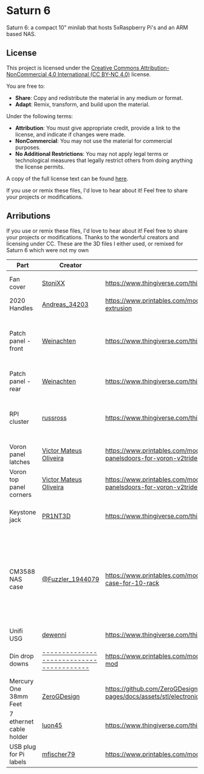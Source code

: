 # Saturn 6 
Saturn 6: a compact 10” minilab that hosts 5xRaspberry Pi's and an ARM based NAS.


## License

This project is licensed under the [Creative Commons Attribution-NonCommercial 4.0 International (CC BY-NC 4.0)](https://creativecommons.org/licenses/by-nc/4.0/) license.

You are free to:  
- **Share**: Copy and redistribute the material in any medium or format.  
- **Adapt**: Remix, transform, and build upon the material.  

Under the following terms:  
- **Attribution**: You must give appropriate credit, provide a link to the license, and indicate if changes were made.  
- **NonCommercial**: You may not use the material for commercial purposes.  
- **No Additional Restrictions**: You may not apply legal terms or technological measures that legally restrict others from doing anything the license permits.  

A copy of the full license text can be found [here](https://creativecommons.org/licenses/by-nc/4.0/legalcode).

If you use or remix these files, I'd love to hear about it! Feel free to share your projects or modifications.



## Arributions
If you use or remix these files, I'd love to hear about it! Feel free to share your projects or modifications.
Thanks to the wonderful creators and licensing under CC. These are the 3D files I either used, or remixed for Saturn 6 which were not my own                                                                                                 

| Part                    | Creator                                                                             | Link                                                                                                                 | Modifications                                                                                                                              |
| ----------------------- | ----------------------------------------------------------------------------------- | -------------------------------------------------------------------------------------------------------------------- | ------------------------------------------------------------------------------------------------------------------------------------------ |
| Fan cover               | [StoniXX](https://www.thingiverse.com/StoniXX)                                      | https://www.thingiverse.com/thing:5488632                                                                            | Removed bottom bracket                                                                                                                     |
| 2020 Handles            | [Andreas_34203](https://www.printables.com/@Andreas_34203)                          | https://www.printables.com/model/10745-handle-for-2020-aluminum-extrusion                                            | -                                                                                                                                          |
| Patch panel - front     | [Weinachten](https://www.thingiverse.com/Weinachten)                                | https://www.thingiverse.com/thing:5992963/files                                                                      | Removed some of the strengthening and changed to standard front plate design                                                               |
| Patch panel - rear      | [Weinachten](https://www.thingiverse.com/Weinachten)                                | https://www.thingiverse.com/thing:5992963/files                                                                      | Reduce to 7 ports to give room for PDU                                                                                                     |
| RPI cluster             | [russross](https://www.thingiverse.com/russross)                                    | https://www.thingiverse.com/thing:4078710                                                                            | Made wider to accomodate the PoE Hat (with GPIO pins)                                                                                      |
| Voron panel latches     | [Victor Mateus Oliveira](https://www.printables.com/@VictorMateusO_607762)          | https://www.printables.com/model/702768-kit-for-removable-panelsdoors-for-voron-v2trident-/files                     | -                                                                                                                                          |
| Voron top panel corners | [Victor Mateus Oliveira](https://www.printables.com/@VictorMateusO_607762)          | https://www.printables.com/model/702768-kit-for-removable-panelsdoors-for-voron-v2trident-/files                     | -                                                                                                                                          |
| Keystone jack           | [PR1NT3D](https://www.thingiverse.com/PR1NT3D)                                      | https://www.thingiverse.com/thing:5902371                                                                            | Integrated into NAS front panel and and rear skirt                                                                                         |
| CM3588 NAS case         | [@Fuzzler_1944079](https://www.printables.com/@Fuzzler_1944079)                     | https://www.printables.com/model/826870-friendlyelec-cm3588-nas-case-for-10-rack                                     | Flipped the mount, added led light holes, keystone for rj45, room to install the keystone jack. Replace front panel with Saturn 6 standard |
| Unifi USG               | [dewenni](https://www.thingiverse.com/dewenni)                                      | https://www.thingiverse.com/thing:6145449                                                                            | -                                                                                                                                          |
| Din drop downs          | [----------------------------------------](https://www.printables.com/@_172228)     | https://www.printables.com/model/519670-compact-zerog-din-bracket-mod                                                | Extended 5mm lower to have room for xfinity router                                                                                         |
| Mercury One 38mm Feet   | [  <br>ZeroGDesign](https://github.com/ZeroGDesign/docs/commits?author=ZeroGDesign) | https://github.com/ZeroGDesign/docs/blob/gh-pages/docs/assets/stl/electronics_enclosure/skirt/SK_FT_38mm_PowerSW.stl | -                                                                                                                                          |
| 7 ethernet cable holder | [luon45](https://www.thingiverse.com/Gluon45)                                       | https://www.thingiverse.com/thing:4159459/files                                                                      | Printed at 110% to support CAT6a                                                                                                           |
| USB plug for Pi labels  | [mfischer79](https://www.printables.com/@mfischer79)                                | https://www.printables.com/model/404578-usb-a-dust-coverplugcap                                                      |                                                                                                                                            |
